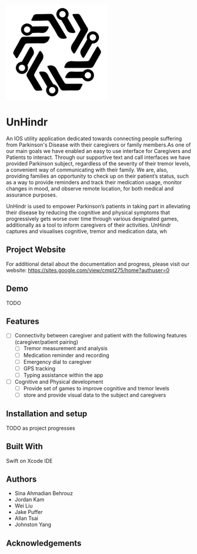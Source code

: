 ![logo](img/UnHindr_logo.png)
# UnHindr

An IOS utility application dedicated towards connecting people suffering from Parkinson's Disease with their caregivers or family members.As one of our main goals we have enabled an easy to use interface for Caregivers and Patients to interact. Through our supportive text and call interfaces we have provided Parkinson subject, regardless of the severity of their tremor levels, a convenient way of communicating with their family. We are, also, providing families an opportunity to check up on their patient’s status, such as a  way to provide reminders and track their medication usage, monitor changes in mood, and observe remote location, for both medical and assurance purposes. 

UnHindr is used to empower Parkinson’s patients in taking part in alleviating their disease by reducing the cognitive and physical symptoms that progressively gets worse over time through various designated games, additionally as a tool to inform caregivers of their activities.  UnHindr captures and visualises cognitive, tremor and medication data, wh

## Project Website
For additional detail about the documentation and progress, please visit our website:
https://sites.google.com/view/cmpt275/home?authuser=0

## Demo

TODO

## Features

* [ ] Connectivity between caregiver and patient with the following features (caregiver/patient pairing)
    * [ ] Tremor measurement and analysis
    * [ ] Medication reminder and recording
    * [ ] Emergency dial to caregiver
    * [ ] GPS tracking
    * [ ] Typing assistance within the app  
    
* [ ] Cognitive and Physical development
    * [ ] Provide set of games to improve cognitive and tremor levels
    * [ ] store and provide visual data to the subject and caregivers
    
## Installation and setup

TODO as project progresses

## Built With

Swift on Xcode IDE

## Authors

* Sina Ahmadian Behrouz
* Jordan Kam
* Wei Liu
* Jake Puffer
* Allan Tsai
* Johnston Yang

## Acknowledgements
